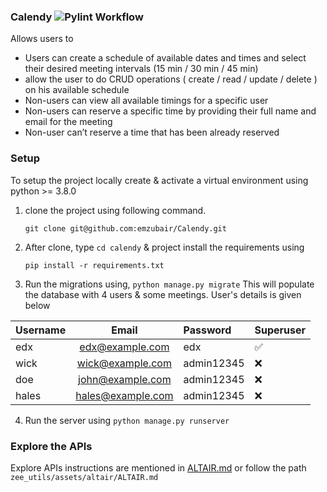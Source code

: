 ### Calendy ![Pylint Workflow](https://github.com/emzubair/Calendy/actions/workflows/pylint.yml/badge.svg)
Allows users to 

- Users can create a schedule of available dates and times and select their desired meeting intervals 
(15 min / 30 min / 45 min) 
- allow the user to do CRUD operations ( create / read / update / delete ) on his available schedule
- Non-users can view all available timings for a specific user
- Non-users can reserve a specific time by providing their full name and email for the meeting
- Non-user can’t reserve a time that has been already reserved 


### Setup
To setup the project locally create & activate a virtual environment using python >= 3.8.0

1. clone the project using following command.

   `git clone git@github.com:emzubair/Calendy.git`

2. After clone, type `cd calendy` & project install the requirements using 

   `pip install -r requirements.txt`
3. Run the migrations using, `python manage.py migrate`
This will populate the database with 4 users & some meetings.
User's details is given below

| Username      | Email | Password     | Superuser     |
| :---        |    :----:   |          :--- | :---|
| edx      | edx@example.com       | edx   |✅
|  wick  | wick@example.com        | admin12345      |❌
|  doe  | john@example.com        | admin12345      |❌
|  hales  | hales@example.com        | admin12345      |❌

4. Run the server using `python manage.py runserver`

### Explore the APIs
Explore APIs instructions are mentioned in [ALTAIR.md](/zee_utils/assets/altair/ALTAIR.md) or follow the path 
`zee_utils/assets/altair/ALTAIR.md`
